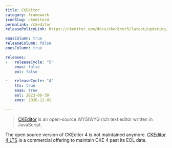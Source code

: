```yaml
---
title: CKEditor
category: framework
iconSlug: ckeditor4
permalink: /ckeditor
releasePolicyLink: https://ckeditor.com/docs/ckeditor5/latest/updating/versioning-policy.html

eoasColumn: true
releaseColumn: false
eoesColumn: true

releases:
-   releaseCycle: "5"
    eoas: false
    eol: false

-   releaseCycle: "4"
    lts: true
    eoas: true
    eol: 2023-06-30
    eoes: 2026-12-01

---
```


> [CKEditor](https://ckeditor.com/) is an open-source WYSIWYG rich text editor written in JavaScript.

The open source version of CKEditor 4 is not maintained anymore.
[CKEditor 4 LTS](https://ckeditor.com/ckeditor-4-support/) is a commercial offering to maintain CKE 4 past its EOL date.
